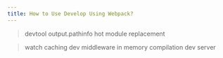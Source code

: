 ```yaml
---
title: How to Use Develop Using Webpack?
---
```

> devtool
> output.pathinfo
> hot module replacement

> watch
> caching
> dev middleware
> in memory compilation
> dev server
